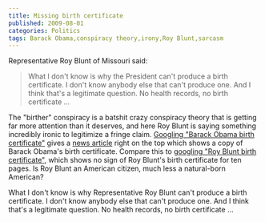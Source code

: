 ```yaml
---
title: Missing birth certificate
published: 2009-08-01
categories: Politics
tags: Barack Obama,conspiracy theory,irony,Roy Blunt,sarcasm
---
```


Representative Roy Blunt of Missouri said:

> What I don't know is why the President can't produce a birth certificate.  I don't know
> anybody else that can't produce one.  And I think that's a legitimate question.  No
> health records, no birth certificate ...

The "birther" conspiracy is a batshit crazy conspiracy theory that is getting far more
attention than it deserves, and here Roy Blunt is saying something incredibly ironic to
legitimize a fringe claim.  <a
href="http://www.google.com/search?q=barack+obama+birth+certificate">Googling "Barack
Obama birth certificate"</a> gives a <a
href="http://latimesblogs.latimes.com/washington/2008/06/obama-birth.html">news
article</a> right on the top which shows a copy of Barack Obama's birth certificate.
Compare this to <a
href="http://www.google.com/search?q=roy+blunt+birth+certificate">googling "Roy Blunt
birth certificate"</a>, which shows no sign of Roy Blunt's birth certificate for ten
pages.  Is Roy Blunt an American citizen, much less a natural-born American?

What I don't know is why Representative Roy Blunt can't produce a birth certificate.  I
don't know anybody else that can't produce one.  And I think that's a legitimate question.
No health records, no birth certificate ...
